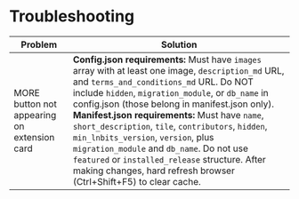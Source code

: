 # Troubleshooting

| Problem | Solution |
|---------|----------|
| MORE button not appearing on extension card | **Config.json requirements:** Must have `images` array with at least one image, `description_md` URL, and `terms_and_conditions_md` URL. Do NOT include `hidden`, `migration_module`, or `db_name` in config.json (those belong in manifest.json only). **Manifest.json requirements:** Must have `name`, `short_description`, `tile`, `contributors`, `hidden`, `min_lnbits_version`, `version`, plus `migration_module` and `db_name`. Do not use `featured` or `installed_release` structure. After making changes, hard refresh browser (Ctrl+Shift+F5) to clear cache. |
